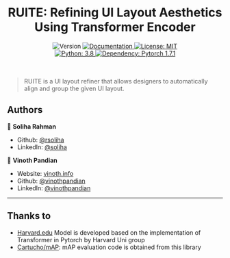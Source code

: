 <h1 align="center">RUITE: Refining UI Layout Aesthetics Using Transformer Encoder</h1>
<p align="center">
  <img alt="Version" src="https://img.shields.io/badge/version-1.0.0-blue.svg?cacheSeconds=2592000" />
  <a href="https://api.metamorph.designwitheve.com/docs/" target="_blank">
    <img alt="Documentation" src="https://img.shields.io/badge/documentation-yes-brightgreen.svg" />
  </a>
  <a href="#" target="_blank">
    <img alt="License: MIT" src="https://img.shields.io/badge/License-MIT-yellow.svg" />
  </a>
  <br/>
  <a href="#" target="_blank">
    <img alt="Python: 3.8" src="https://img.shields.io/badge/Python-3.8-important" />
  </a>
  <a href="#" target="_blank">
    <img alt="Dependency: Pytorch 1.7.1" src="https://img.shields.io/badge/Pytorch-1.7.1-important" />
  </a>
  <br/>
  <br/>
  <br/>
</p>

> RUITE is a UI layout refiner that allows designers to automatically align and group the given UI layout.


## Authors

👤 **Soliha Rahman**

- Github: [@rsoliha](https://github.com/rsoliha)
- LinkedIn: [@soliha](https://de.linkedin.com/in/soliha-rahman-462b8b97)

👤 **Vinoth Pandian**

- Website: [vinoth.info](https://vinoth.info)
- Github: [@vinothpandian](https://github.com/vinothpandian)
- LinkedIn: [@vinothpandian](https://linkedin.com/in/vinothpandian)

---

## Thanks to

- [Harvard.edu](https://nlp.seas.harvard.edu/2018/04/03/attention.html) Model is developed based on the implementation of Transformer in Pytorch by Harvard Uni group
- [Cartucho/mAP](https://github.com/Cartucho/mAP/tree/master/scripts/extra): mAP evaluation code is obtained from this library
